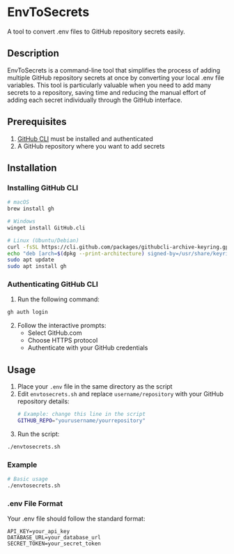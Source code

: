 # EnvToSecrets

A tool to convert .env files to GitHub repository secrets easily.

## Description

EnvToSecrets is a command-line tool that simplifies the process of adding
multiple GitHub repository secrets at once by converting your local .env file
variables. This tool is particularly valuable when you need to add many secrets
to a repository, saving time and reducing the manual effort of adding each
secret individually through the GitHub interface.

## Prerequisites

1. [GitHub CLI](https://cli.github.com/) must be installed and authenticated
2. A GitHub repository where you want to add secrets

## Installation

### Installing GitHub CLI

```bash
# macOS
brew install gh

# Windows
winget install GitHub.cli

# Linux (Ubuntu/Debian)
curl -fsSL https://cli.github.com/packages/githubcli-archive-keyring.gpg | sudo dd of=/usr/share/keyrings/githubcli-archive-keyring.gpg
echo "deb [arch=$(dpkg --print-architecture) signed-by=/usr/share/keyrings/githubcli-archive-keyring.gpg] https://cli.github.com/packages stable main" | sudo tee /etc/apt/sources.list.d/github-cli.list > /dev/null
sudo apt update
sudo apt install gh
```

### Authenticating GitHub CLI

1. Run the following command:

```bash
gh auth login
```

2. Follow the interactive prompts:
   - Select GitHub.com
   - Choose HTTPS protocol
   - Authenticate with your GitHub credentials

## Usage

1. Place your `.env` file in the same directory as the script
2. Edit `envtosecrets.sh` and replace `username/repository` with your GitHub
   repository details:
   ```bash
   # Example: change this line in the script
   GITHUB_REPO="yourusername/yourrepository"
   ```
3. Run the script:

```bash
./envtosecrets.sh
```

### Example

```bash
# Basic usage
./envtosecrets.sh
```

### .env File Format

Your .env file should follow the standard format:

```
API_KEY=your_api_key
DATABASE_URL=your_database_url
SECRET_TOKEN=your_secret_token
```
